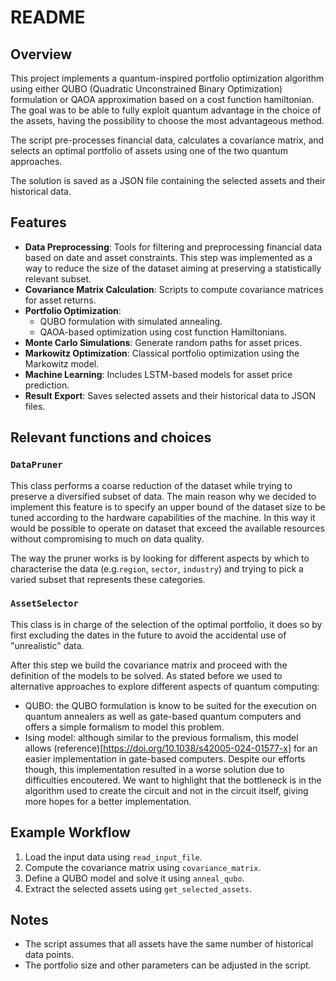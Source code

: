# README

## Overview

This project implements a quantum-inspired portfolio optimization algorithm using either QUBO (Quadratic Unconstrained Binary Optimization) formulation or QAOA approximation based on a cost function hamiltonian. 
The goal was to be able to fully exploit quantum advantage in the choice of the assets, having the possibility to choose the most advantageous method.

The script pre-processes financial data, calculates a covariance matrix, and selects an optimal portfolio of assets using one of the two quantum approaches. 

The solution is saved as a JSON file containing the selected assets and their historical data.

## Features

- **Data Preprocessing**: Tools for filtering and preprocessing financial data based on date and asset constraints. This step was implemented as a way to reduce the size of the dataset aiming at preserving a statistically relevant subset.
- **Covariance Matrix Calculation**: Scripts to compute covariance matrices for asset returns.
- **Portfolio Optimization**:
  - QUBO formulation with simulated annealing.
  - QAOA-based optimization using cost function Hamiltonians.
- **Monte Carlo Simulations**: Generate random paths for asset prices.
- **Markowitz Optimization**: Classical portfolio optimization using the Markowitz model.
- **Machine Learning**: Includes LSTM-based models for asset price prediction.
- **Result Export**: Saves selected assets and their historical data to JSON files.

## Relevant functions and choices

### `DataPruner`

This class performs a coarse reduction of the dataset while trying to preserve a diversified subset of data.
The main reason why we decided to implement this feature is to specify an upper bound of the dataset size to be tuned according to the hardware capabilities of the machine. In this way it would be possible to operate on dataset that exceed the available resources without compromising to much on data quality.

The way the pruner works is by looking for different aspects by which to characterise the data (e.g.`region`, `sector`, `industry`) and trying to pick a varied subset that represents these categories.

### `AssetSelector`

This class is in charge of the selection of the optimal portfolio, it does so by first excluding the dates in the future to avoid the accidental use of "unrealistic" data.

After this step we build the covariance matrix and proceed with the definition of the models to be solved. As stated before we used to alternative approaches to explore different aspects of quantum computing:

- QUBO: the QUBO formulation is know to be suited for the execution on quantum annealers as well as gate-based quantum computers and offers a simple formalism to model this problem.
- Ising model: although similar to the previous formalism, this model allows (reference)[https://doi.org/10.1038/s42005-024-01577-x] for an easier implementation in gate-based computers. Despite our efforts though, this implementation resulted in a worse solution due to difficulties encoutered. We want to highlight that the bottleneck is in the algorithm used to create the circuit and not in the circuit itself, giving more hopes for a better implementation.



## Example Workflow

1. Load the input data using `read_input_file`.
2. Compute the covariance matrix using `covariance_matrix`.
3. Define a QUBO model and solve it using `anneal_qubo`.
4. Extract the selected assets using `get_selected_assets`.

## Notes

- The script assumes that all assets have the same number of historical data points.
- The portfolio size and other parameters can be adjusted in the script.
